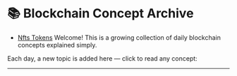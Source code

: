 # 📚 Blockchain Concept Archive

- [Nfts Tokens](2025-07-07.md)
Welcome! This is a growing collection of daily blockchain concepts explained simply.

Each day, a new topic is added here — click to read any concept:

---

<!-- 🛠️ Daily entries will appear below automatically -->
